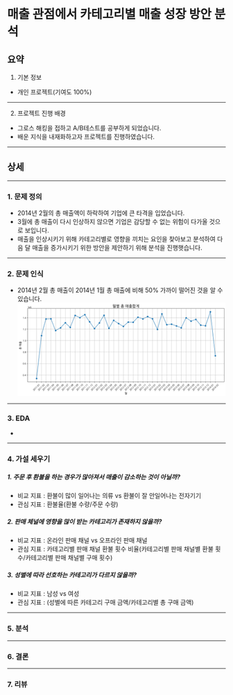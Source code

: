 매출 관점에서 카테고리별 매출 성장 방안 분석
==============

요약
--------------------------------------
1. 기본 정보
- 개인 프로젝트(기여도 100%)
***
2. 프로젝트 진행 배경
- 그로스 해킹을 접하고 A/B테스트를 공부하게 되었습니다.
- 배운 지식을 내재화하고자 프로젝트를 진행하였습니다.
***


상세
--------
***
### 1. 문제 정의
- 2014년 2월의 총 매출액이 하락하여 기업에 큰 타격을 입었습니다. 
- 3월에 총 매출이 다시 인상하지 않으면 기업은 감당할 수 없는 위험이 다가올 것으로 보입니다. 
- 매출을 인상시키기 위해 카테고리별로 영향을 끼치는 요인을 찾아보고 분석하여 다음 달 매출을 증가시키기 위한 방안을 제안하기 위해 분석을 진행햇습니다.

***
### 2. 문제 인식
- 2014년 2월 총 매출이 2014년 1월 총 매출에 비해 50% 가까이 떨어진 것을 알 수 있습니다.
![alt text](image/image.png)
-------

### 3. EDA
- 
------ 

### 4. 가설 세우기
##### 1. 주문 후 환불을 하는 경우가 많아져서 매출이 감소하는 것이 아닐까?
  - 비교 지표 : 환불이 많이 일어나는 의류 vs 환불이 잘 안일어나는 전자기기
  - 관심 지표 : 환불율(환불 수량/주문 수량)
##### 2. 판매 체널에 영향을 많이 받는 카테고리가 존재하지 않을까?
  - 비교 지표 : 온라인 판매 채널 vs 오프라인 판매 채널
  - 관심 지표 : 카테고리별 판매 채널 환불 횟수 비율(카테고리별 판매 채널별 환불 횟수/카테고리별 판매 채널별 구매 횟수)
##### 3. 성별에 따라 선호하는 카테고리가 다르지 않을까?
  - 비교 지표 : 남성 vs 여성 
  - 관심 지표 : (성별에 따른 카테고리 구매 금액/카테고리별 총 구매 금액)
---------

### 5. 분석

----------

### 6. 결론

-----

### 7. 리뷰